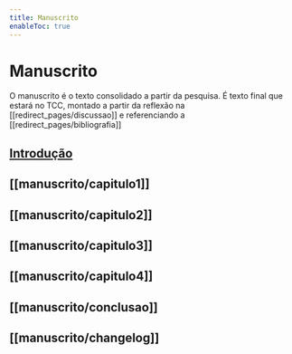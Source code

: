 ```yaml
---
title: Manuscrito
enableToc: true
---
```

# Manuscrito

O manuscrito é o texto consolidado a partir da pesquisa. É texto final que estará no TCC, montado a partir da reflexão na [[redirect_pages/discussao]] e referenciando a [[redirect_pages/bibliografia]]

## [Introdução](manuscrito/introdução.md)

## [[manuscrito/capitulo1]]

## [[manuscrito/capitulo2]]

## [[manuscrito/capitulo3]]

## [[manuscrito/capitulo4]]

## [[manuscrito/conclusao]]

## [[manuscrito/changelog]]
